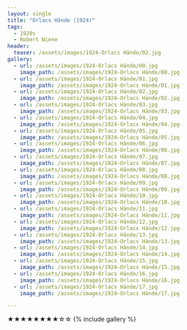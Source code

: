 ```yaml
---
layout: single
title: "Orlacs Hände (1924)"
tags:
  - 1920s 
  - Robert Wiene
header:
  teaser: /assets/images/1924-Orlacs Hände/02.jpg
gallery:
  - url: /assets/images/1924-Orlacs Hände/00.jpg
    image_path: /assets/images/1924-Orlacs Hände/00.jpg  
  - url: /assets/images/1924-Orlacs Hände/01.jpg
    image_path: /assets/images/1924-Orlacs Hände/01.jpg
  - url: /assets/images/1924-Orlacs Hände/02.jpg
    image_path: /assets/images/1924-Orlacs Hände/02.jpg
  - url: /assets/images/1924-Orlacs Hände/03.jpg
    image_path: /assets/images/1924-Orlacs Hände/03.jpg
  - url: /assets/images/1924-Orlacs Hände/04.jpg
    image_path: /assets/images/1924-Orlacs Hände/04.jpg
  - url: /assets/images/1924-Orlacs Hände/05.jpg
    image_path: /assets/images/1924-Orlacs Hände/05.jpg
  - url: /assets/images/1924-Orlacs Hände/06.jpg
    image_path: /assets/images/1924-Orlacs Hände/06.jpg
  - url: /assets/images/1924-Orlacs Hände/07.jpg
    image_path: /assets/images/1924-Orlacs Hände/07.jpg
  - url: /assets/images/1924-Orlacs Hände/08.jpg
    image_path: /assets/images/1924-Orlacs Hände/08.jpg
  - url: /assets/images/1924-Orlacs Hände/09.jpg
    image_path: /assets/images/1924-Orlacs Hände/09.jpg
  - url: /assets/images/1924-Orlacs Hände/10.jpg
    image_path: /assets/images/1924-Orlacs Hände/10.jpg
  - url: /assets/images/1924-Orlacs Hände/11.jpg
    image_path: /assets/images/1924-Orlacs Hände/11.jpg
  - url: /assets/images/1924-Orlacs Hände/12.jpg
    image_path: /assets/images/1924-Orlacs Hände/12.jpg
  - url: /assets/images/1924-Orlacs Hände/13.jpg
    image_path: /assets/images/1924-Orlacs Hände/13.jpg
  - url: /assets/images/1924-Orlacs Hände/14.jpg
    image_path: /assets/images/1924-Orlacs Hände/14.jpg
  - url: /assets/images/1924-Orlacs Hände/15.jpg
    image_path: /assets/images/1924-Orlacs Hände/15.jpg
  - url: /assets/images/1924-Orlacs Hände/16.jpg
    image_path: /assets/images/1924-Orlacs Hände/16.jpg
  - url: /assets/images/1924-Orlacs Hände/17.jpg
    image_path: /assets/images/1924-Orlacs Hände/17.jpg

---
```

★★★★★★★★☆☆
{% include gallery %}
